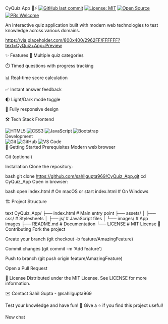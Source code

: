 CyQuiz App 🧠⚡
[![GitHub last commit](https://img.shields.io/github/last-commit/sahilgupta969/CyQuiz_App?color=blue&logo=github)](https://github.com/sahilgupta969/CyQuiz_App)
[![License: MIT](https://img.shields.io/badge/License-MIT-yellow.svg)](https://opensource.org/licenses/MIT)
[![Open Source](https://img.shields.io/badge/Open%20Source-%E2%9D%A4%EF%B8%8F-brightgreen)](https://opensource.org)
[![PRs Welcome](https://img.shields.io/badge/PRs-welcome-brightgreen.svg)](http://makeapullrequest.com)

An interactive quiz application built with modern web technologies to test knowledge across various domains.

https://via.placeholder.com/800x400/2962FF/FFFFFF?text=CyQuiz+App+Preview

✨ Features
🎯 Multiple quiz categories

⏱️ Timed questions with progress tracking

📊 Real-time score calculation

✅ Instant answer feedback

🌓 Light/Dark mode toggle

📱 Fully responsive design

🛠 Tech Stack
Frontend
<div> <img src="https://img.shields.io/badge/HTML5-E34F26?style=for-the-badge&logo=html5&logoColor=white" alt="HTML5"> <img src="https://img.shields.io/badge/CSS3-1572B6?style=for-the-badge&logo=css3&logoColor=white" alt="CSS3"> <img src="https://img.shields.io/badge/JavaScript-F7DF1E?style=for-the-badge&logo=javascript&logoColor=black" alt="JavaScript"> <img src="https://img.shields.io/badge/Bootstrap-7952B3?style=for-the-badge&logo=bootstrap&logoColor=white" alt="Bootstrap"> </div>
Development
<div> <img src="https://img.shields.io/badge/Git-F05032?style=for-the-badge&logo=git&logoColor=white" alt="Git"> <img src="https://img.shields.io/badge/GitHub-181717?style=for-the-badge&logo=github&logoColor=white" alt="GitHub"> <img src="https://img.shields.io/badge/VS_Code-007ACC?style=for-the-badge&logo=visual-studio-code&logoColor=white" alt="VS Code"> </div>
🚀 Getting Started
Prerequisites
Modern web browser

Git (optional)

Installation
Clone the repository:

bash
git clone https://github.com/sahilgupta969/CyQuiz_App.git
cd CyQuiz_App
Open in browser:

bash
open index.html  # On macOS
 or
start index.html # On Windows




🏗 Project Structure

text
CyQuiz_App/
├── index.html          # Main entry point
├── assets/
│   ├── css/            # Stylesheets
│   ├── js/             # JavaScript files
│   └── images/         # App images
├── README.md           # Documentation
└── LICENSE             # MIT License
🤝 Contributing
Fork the project

Create your branch (git checkout -b feature/AmazingFeature)

Commit changes (git commit -m 'Add feature')

Push to branch (git push origin feature/AmazingFeature)

Open a Pull Request

📄 License
Distributed under the MIT License. See LICENSE for more information.

✉️ Contact
Sahil Gupta - @sahilgupta969

Test your knowledge and have fun! 🎉
Give a ⭐ if you find this project useful!

New chat
